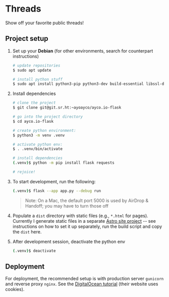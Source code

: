 # Threads

Show off your favorite public threads!

## Project setup

1. Set up your **Debian** (for other environments, search for counterpart instructions)

    ```bash
    # update repositories
    $ sudo apt update

    # install python stuff
    $ sudo apt install python3-pip python3-dev build-essential libssl-dev libffi-dev python3-setuptools python3-venv
    ```

2. Install dependencies

    ```bash
    # clone the project 
    $ git clone git@git.sr.ht:~ayoayco/ayco.io-flask

    # go into the project directory
    $ cd ayco.io-flask

    # create python environment:
    $ python3 -m venv .venv

    # activate python env:
    $ . .venv/bin/activate

    # install dependencies
    (.venv)$ python -m pip install flask requests

    # rejoice!
    ```

3. To start development, run the following:
    ```bash
    (.venv)$ flask --app app.py --debug run
    ```

    > Note: On a Mac, the default port 5000 is used by AirDrop & Handoff; you may have to turn those off

4. Populate a `dist` directory with static files (e.g., `*.html` for pages). Currently I generate static files in a separate [Astro site project](https://ayco.io/sh/ayco.io-astro) -- see instructions on how to set it up separately, run the build script and copy the `dist` here.

4. After development session, deactivate the python env
    ```bash
    (.venv)$ deactivate
    ```

## Deployment

For deployment, the recommended setup is with production server `gunicorn` and reverse proxy `nginx`. See the [DigitalOcean tutorial](https://www.digitalocean.com/community/tutorials/how-to-serve-flask-applications-with-gunicorn-and-nginx-on-ubuntu-20-04) (their website uses cookies).
